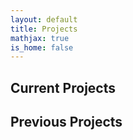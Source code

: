 ```yaml
---
layout: default
title: Projects
mathjax: true
is_home: false
---
```

## Current Projects

## Previous Projects
